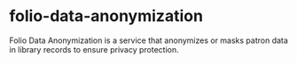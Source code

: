 # folio-data-anonymization
Folio Data Anonymization is a service that anonymizes or masks patron data in library records to ensure privacy protection.
